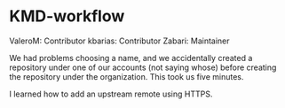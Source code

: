 # KMD-workflow

ValeroM: Contributor
kbarias: Contributor
Zabari: Maintainer

We had problems choosing a name, and we accidentally created a repository under one of our accounts (not saying whose) before creating the repository under the organization. This took us five minutes.

I learned how to add an upstream remote using HTTPS.
